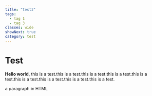 ```yaml
---
title: "test3"
tags:
  - tag 1
  - tag 3
classes: wide
showNext: true
category: test
---
```


# Test

**Hello world**, this is a test.this is a test.this is a test.this is a test.this is a test.this is a test.this is a test.this is a test.this is a test.

<p> a paragraph in HTML </p>
